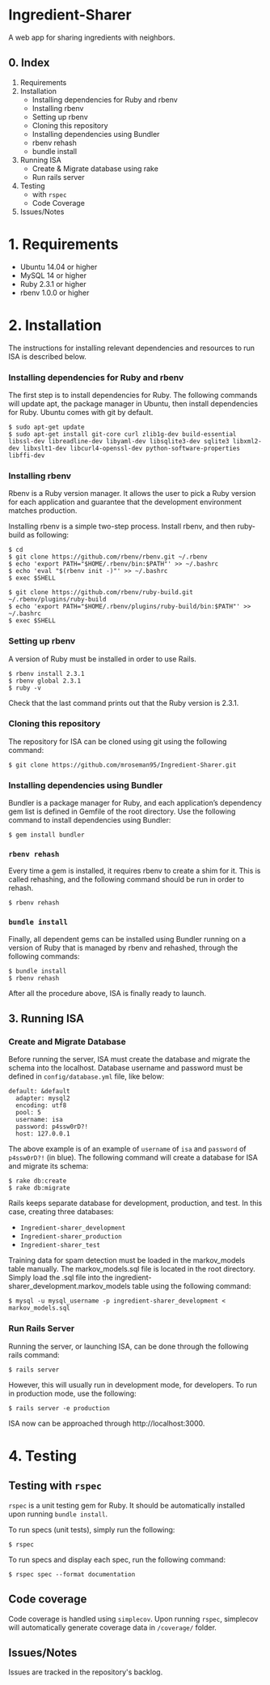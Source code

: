 # Ingredient-Sharer
A web app for sharing ingredients with neighbors.

## 0. Index

1. Requirements
2. Installation
    - Installing dependencies for Ruby and rbenv
    - Installing rbenv
    - Setting up rbenv
    - Cloning this repository
    - Installing dependencies using Bundler
    - rbenv rehash
    - bundle install
3. Running ISA
    - Create & Migrate database using rake
    - Run rails server
4. Testing 
    - with `rspec`
    - Code Coverage
5. Issues/Notes

# 1. Requirements

- Ubuntu 14.04 or higher
- MySQL 14 or higher
- Ruby 2.3.1 or higher
- rbenv 1.0.0 or higher

# 2. Installation

The instructions for installing relevant dependencies and resources to run ISA is described below.

### Installing dependencies for Ruby and rbenv

The first step is to install dependencies for Ruby. The following commands will update apt, the package manager in Ubuntu, then install dependencies for Ruby. Ubuntu comes with git by default.

```
$ sudo apt-get update
$ sudo apt-get install git-core curl zlib1g-dev build-essential libssl-dev libreadline-dev libyaml-dev libsqlite3-dev sqlite3 libxml2-dev libxslt1-dev libcurl4-openssl-dev python-software-properties libffi-dev
```

### Installing rbenv

Rbenv is a Ruby version manager. It allows the user to pick a Ruby version for each application and guarantee that the development environment matches production.

Installing rbenv is a simple two-step process. Install rbenv, and then ruby-build as following:

```
$ cd
$ git clone https://github.com/rbenv/rbenv.git ~/.rbenv
$ echo 'export PATH="$HOME/.rbenv/bin:$PATH"' >> ~/.bashrc
$ echo 'eval "$(rbenv init -)"' >> ~/.bashrc
$ exec $SHELL
```

```
$ git clone https://github.com/rbenv/ruby-build.git ~/.rbenv/plugins/ruby-build
$ echo 'export PATH="$HOME/.rbenv/plugins/ruby-build/bin:$PATH"' >> ~/.bashrc
$ exec $SHELL
```

### Setting up rbenv 

A version of Ruby must be installed in order to use Rails.

```
$ rbenv install 2.3.1
$ rbenv global 2.3.1
$ ruby -v
```

Check that the last command prints out that the Ruby version is 2.3.1.


### Cloning this repository


The repository for ISA can be cloned using git using the following command:

```
$ git clone https://github.com/mroseman95/Ingredient-Sharer.git
```

### Installing dependencies using Bundler

Bundler is a package manager for Ruby, and each application’s dependency gem list is defined in Gemfile of the root directory. Use the following command to install dependencies using Bundler:

```
$ gem install bundler
```

### `rbenv rehash`

Every time a gem is installed, it requires rbenv to create a shim for it. This is called rehashing, and the following command should be run in order to rehash.

```
$ rbenv rehash
```

### `bundle install`

Finally, all dependent gems can be installed using Bundler running on a version of Ruby that is managed by rbenv and rehashed, through the following commands:

```
$ bundle install
$ rbenv rehash
```

After all the procedure above, ISA is finally ready to launch.


## 3. Running ISA

### Create and Migrate Database

Before running the server, ISA must create the database and migrate the schema into the localhost. Database username and password must be defined in `config/database.yml` file, like below:

```
default: &default
  adapter: mysql2
  encoding: utf8
  pool: 5
  username: isa
  password: p4ssw0rD?!
  host: 127.0.0.1
```

The above example is of an example of `username` of `isa` and `password` of `p4ssw0rD?!` (in blue). The following command will create a database for ISA and migrate its schema:

```
$ rake db:create
$ rake db:migrate
```

Rails keeps separate database for development, production, and test. In this case, creating three databases:

- `Ingredient-sharer_development`
- `Ingredient-sharer_production`
- `Ingredient-sharer_test`

Training data for spam detection must be loaded in the markov\_models table manually. The markov\_models.sql file is located in the root directory. Simply load the .sql file into the ingredient-sharer\_development.markov_models table using the following command:

```
$ mysql -u mysql_username -p ingredient-sharer_development < markov_models.sql
```

### Run Rails Server

Running the server, or launching ISA, can be done through the following rails command:

```
$ rails server 
```

However, this will usually run in development mode, for developers. To run in production mode, use the following:

```
$ rails server -e production
```

ISA now can be approached through http://localhost:3000.

# 4. Testing

## Testing with `rspec`

`rspec` is a unit testing gem for Ruby. It should be automatically installed upon running `bundle install`.

To run specs (unit tests), simply run the following:

```shell
$ rspec
```

To run specs and display each spec, run the following command:

```shell
$ rspec spec --format documentation
```

## Code coverage

Code coverage is handled using `simplecov`. Upon running `rspec`, simplecov will automatically generate coverage data in `/coverage/` folder.


## Issues/Notes

Issues are tracked in the repository's backlog.
